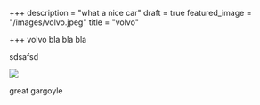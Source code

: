 +++
description = "what a nice car"
draft = true
featured_image = "/images/volvo.jpeg"
title = "volvo"

+++
volvo bla bla bla

sdsafsd

![](/images/gohugo-default-sample-hero-image.jpg)

great gargoyle